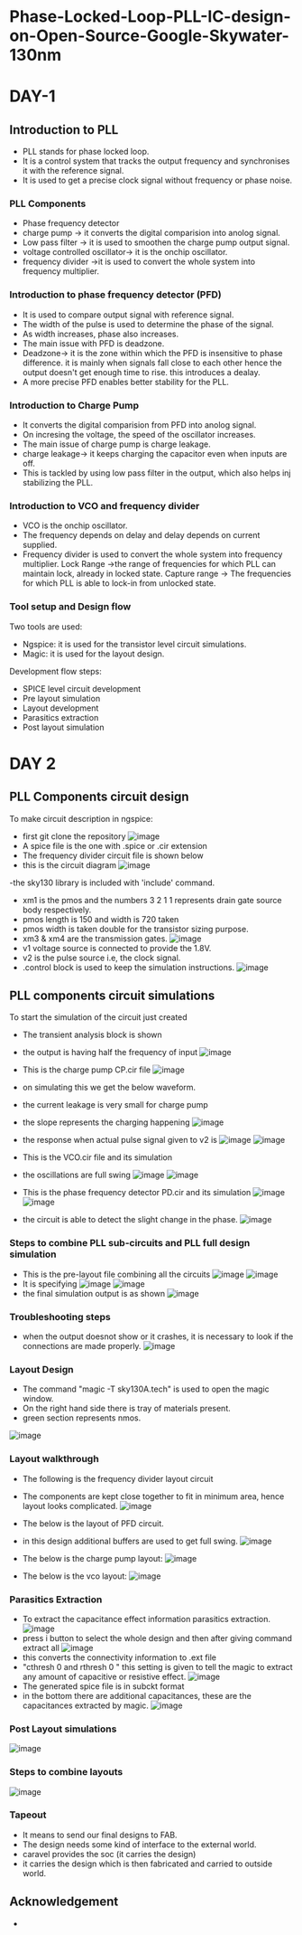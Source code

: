 # Phase-Locked-Loop-PLL-IC-design-on-Open-Source-Google-Skywater-130nm

# DAY-1
## Introduction to PLL
- PLL stands for phase locked loop.
- It is a control system that tracks the output frequency and synchronises it with the reference signal.
- It is used to get a precise clock signal without frequency or phase noise.

### PLL Components
- Phase frequency detector
- charge pump -> it converts the digital comparision into anolog signal.
- Low pass filter -> it is used to smoothen the charge pump output signal.
- voltage controlled oscillator-> it is the onchip oscillator.
- frequency divider ->it is used to convert the whole system into frequency multiplier.

### Introduction to phase frequency detector (PFD)
- It is used to compare output signal with reference signal.
- The width of the pulse is used to determine the phase of the signal.
- As width increases, phase also increases.
- The main issue with PFD is deadzone.
- Deadzone-> it is the zone within which the PFD is insensitive to phase difference. it is mainly when signals fall close to each other hence the output doesn't get enough time to rise. this introduces a dealay.
- A more precise PFD enables better stability for the PLL.

### Introduction to Charge Pump
- It converts the digital comparision from PFD into anolog signal.
- On incresing the voltage, the speed of the oscillator increases.
- The main issue of charge pump is charge leakage.
- charge leakage-> it keeps charging the capacitor even when inputs are off.
- This is tackled by using low pass filter in the output, which also helps inj stabilizing the PLL.

### Introduction to VCO and frequency divider
- VCO is the onchip oscillator.
- The frequency depends on delay and delay depends on current supplied.
- Frequency divider is used to convert the whole system into frequency multiplier.
Lock Range ->the range of frequencies for which PLL can maintain lock, already in locked state.
Capture range -> The frequencies for which PLL is able to lock-in from unlocked state.

### Tool setup and Design flow
Two tools are used:
- Ngspice: it is used for the transistor level circuit simulations.
- Magic: it is used for the layout design.

Development flow steps:
- SPICE level circuit development
- Pre layout simulation
- Layout development
- Parasitics extraction
- Post layout simulation



# DAY 2
## PLL Components circuit design
To make circuit description in ngspice:
- first git clone the repository
![image](https://user-images.githubusercontent.com/69634738/127761238-60b60e01-c691-45be-a74a-e31f282585af.png)
- A spice file is the one with .spice or .cir extension
- The frequency divider circuit file is shown below
- this is the circuit diagram
![image](https://user-images.githubusercontent.com/69634738/127761397-3e5667d2-32b5-4ead-8a0c-88bde7d56a99.png)

-the sky130 library is included with 'include' command.
- xm1 is the pmos and the numbers 3 2 1 1 represents drain gate source body respectively.
- pmos length is 150 and width is 720 taken
- pmos width is taken double for the transistor sizing purpose.
- xm3 & xm4 are the transmission gates.
![image](https://user-images.githubusercontent.com/69634738/127761508-855ab22b-791e-46cb-a882-fd89c0986d33.png)
- v1 voltage source is connected to provide the 1.8V.
- v2 is the pulse source i.e, the clock signal.
- .control block is used to keep the simulation instructions.
![image](https://user-images.githubusercontent.com/69634738/127761459-9333ea10-7d04-4d6c-a9bb-b8e6a63ed5ac.png)

## PLL components circuit simulations
To start the simulation of the circuit just created
- The transient analysis block is shown
- the output is having half the frequency of input
![image](https://user-images.githubusercontent.com/69634738/127763361-21eb22ed-319a-4681-aab8-b9cfd39c2ced.png)

- This is the charge pump CP.cir file 
![image](https://user-images.githubusercontent.com/69634738/127763619-8f1134f6-740c-4cd4-9f8e-07ab1bec0a8d.png)
- on simulating this we get the below waveform.
- the current leakage is very small for charge pump
- the slope represents the charging happening
![image](https://user-images.githubusercontent.com/69634738/127763770-10483a9c-c32c-49c2-af0a-6f15ebb8ffc8.png)

- the response when actual pulse signal given to v2 is 
![image](https://user-images.githubusercontent.com/69634738/127765476-f8d851c9-5742-433f-aafa-c338e84b02f3.png)
![image](https://user-images.githubusercontent.com/69634738/127765489-29089879-640a-4bea-9990-9a60e1fc878f.png)

- This is the VCO.cir file and its simulation
- the oscillations are full swing 
![image](https://user-images.githubusercontent.com/69634738/127765786-697ead65-ec91-446a-ab6b-de5798fd25e8.png)
![image](https://user-images.githubusercontent.com/69634738/127765811-4a27acdd-3021-4fb9-849b-cfc5670da748.png)

- This is the phase frequency detector PD.cir and its simulation
![image](https://user-images.githubusercontent.com/69634738/127765902-a68bf773-ae9e-4cef-9594-b6beb4efda3f.png)
![image](https://user-images.githubusercontent.com/69634738/127765923-937be01a-0052-487c-aa81-c0af672afbaf.png)
- the circuit is able to detect the slight change in the phase.
![image](https://user-images.githubusercontent.com/69634738/127765965-7bead0ec-d71b-427f-81d4-87a972619b3d.png)

### Steps to combine PLL sub-circuits and PLL full design simulation
- This is the pre-layout file combining all the circuits
![image](https://user-images.githubusercontent.com/69634738/127767883-59f37567-22ba-4914-89f1-4c6f4464d7b6.png)
![image](https://user-images.githubusercontent.com/69634738/127767903-f7841d03-cc67-4615-a034-2121ae79591e.png)
- It is specifying
![image](https://user-images.githubusercontent.com/69634738/127767919-d4e600e8-91b3-430f-97a4-b480b648f557.png)
![image](https://user-images.githubusercontent.com/69634738/127767943-83438919-4782-47e8-9ee6-d91557badc8f.png)
- the final simulation output is as shown
![image](https://user-images.githubusercontent.com/69634738/127770865-cdb03a7e-b014-4bc7-a53b-92ed239b435a.png)

### Troubleshooting steps
- when the output doesnot show or it crashes, it is necessary to look if the connections are made properly.
![image](https://user-images.githubusercontent.com/69634738/127771268-61e446bf-b6a9-4b19-84d8-a97476ad7951.png)

### Layout Design
- The command "magic -T sky130A.tech" is used to open the magic window.
- On the right hand side there is tray of materials present.
- green section represents nmos.

![image](https://user-images.githubusercontent.com/69634738/127771476-26c13391-41e1-412a-964e-be3ce29305db.png)

### Layout walkthrough
- The following is the frequency divider layout circuit
- The components are kept close together to fit in minimum area, hence layout looks complicated.
![image](https://user-images.githubusercontent.com/69634738/127772509-7b2ff90b-5ea2-4179-8923-ff01dcfd09ac.png)

- The below is the layout of PFD circuit.
- in this design additional buffers are used to get full swing.
![image](https://user-images.githubusercontent.com/69634738/127772625-87a1cc52-a094-4345-81ad-5f5ee8a18811.png)

- The below is the charge pump layout:
![image](https://user-images.githubusercontent.com/69634738/127773445-6c92d832-acfc-4369-b091-4c142a329215.png)
- The below is the vco layout:
![image](https://user-images.githubusercontent.com/69634738/127773616-b958369d-415b-4e6d-9e02-acc23ad75db1.png)

### Parasitics Extraction
- To extract the capacitance effect information parasitics extraction.
![image](https://user-images.githubusercontent.com/69634738/127773909-7310cf74-bf65-40cb-b124-a87d1742e208.png)
- press i button to select the whole design and then after giving command extract all
![image](https://user-images.githubusercontent.com/69634738/127774082-4dea9498-df03-4e97-97dd-0d9584a31df7.png)
- this converts the connectivity information to .ext file
- "cthresh 0 and rthresh 0 " this setting is given to tell the magic to extract any amount of capacitive or resistive effect.
![image](https://user-images.githubusercontent.com/69634738/127774245-e1f15bc2-7bc5-4afb-be4f-93fa8f7ef3f2.png)
- The generated spice file is in subckt format
- in the bottom there are additional capacitances, these are the capacitances extracted by magic.
![image](https://user-images.githubusercontent.com/69634738/127774981-9c42ed3d-5507-429c-bb37-f3afdf7bf12d.png)


### Post Layout simulations

![image](https://user-images.githubusercontent.com/69634738/127779791-d56e1fbe-d98f-41cf-9cb1-f3aca4176129.png)




### Steps to combine layouts

![image](https://user-images.githubusercontent.com/69634738/127780349-290525db-8652-4418-801c-ffbe058626f5.png)


### Tapeout
- It means to send our final designs to FAB.
- The design needs some kind of interface to the external world.
- caravel provides the soc (it carries the design)
- it carries the design which is then fabricated and carried to outside world.

## Acknowledgement
- 













